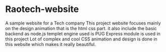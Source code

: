 # Raotech-website
A sample website for a Tech company
This project website focuses mainly on the design animation that is the html css part. it also include the basic backend as node.js
templet engine used is PUG
Express module is used in this project
Lot of complex and cool CSS animation and design is done in this website which makes it really beautiful.
